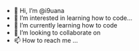 - 👋 Hi, I’m @i9uana
- 👀 I’m interested in learning how to code...
- 🌱 I’m currently learning how to code
- 💞️ I’m looking to collaborate on 
- 📫 How to reach me ...

<!---
i9uana/i9uana is a ✨ special ✨ repository because its `README.md` (this file) appears on your GitHub profile.
You can click the Preview link to take a look at your changes.
--->
